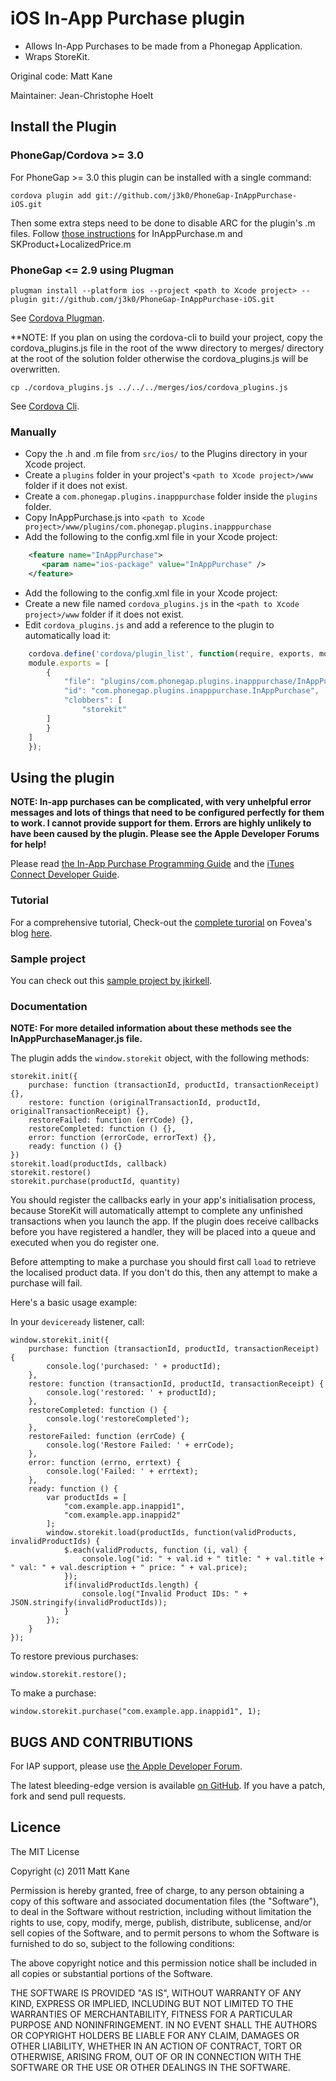 # iOS In-App Purchase plugin

 * Allows In-App Purchases to be made from a Phonegap Application.
 * Wraps StoreKit.

Original code: Matt Kane

Maintainer: Jean-Christophe Hoelt

## Install the Plugin

### PhoneGap/Cordova >= 3.0

For PhoneGap >= 3.0 this plugin can be installed with a single command:

    cordova plugin add git://github.com/j3k0/PhoneGap-InAppPurchase-iOS.git

Then some extra steps need to be done to disable ARC for the plugin's .m files. Follow [those instructions](http://stackoverflow.com/a/6658549/271585) for InAppPurchase.m and SKProduct+LocalizedPrice.m

### PhoneGap <= 2.9 using Plugman

    plugman install --platform ios --project <path to Xcode project> --plugin git://github.com/j3k0/PhoneGap-InAppPurchase-iOS.git

See [Cordova Plugman](https://github.com/apache/cordova-plugman).

**NOTE: If you plan on using the cordova-cli to build your project, copy the cordova_plugins.js file in the root of the www directory to merges/<platform> directory at the root of the solution folder otherwise the cordova_plugins.js will be overwritten. 

    cp ./cordova_plugins.js ../../../merges/ios/cordova_plugins.js

See [Cordova Cli](https://github.com/apache/cordova-cli).

### Manually

 * Copy the .h and .m file from `src/ios/` to the Plugins directory in your Xcode project. 
 * Create a `plugins` folder in your project's `<path to Xcode project>/www` folder if it does not exist.
 * Create a `com.phonegap.plugins.inapppurchase` folder inside the `plugins` folder.
 * Copy InAppPurchase.js into `<path to Xcode project>/www/plugins/com.phonegap.plugins.inapppurchase`
 * Add the following to the config.xml file in your Xcode project:

```xml
    <feature name="InAppPurchase">
       <param name="ios-package" value="InAppPurchase" />
    </feature>
```

 * Add the following to the config.xml file in your Xcode project:
 * Create a new file named `cordova_plugins.js` in the `<path to Xcode project>/www` folder if it does not exist.
 * Edit `cordova_plugins.js` and add a reference to the plugin to automatically load it:

```javascript
    cordova.define('cordova/plugin_list', function(require, exports, module) {
    module.exports = [
        {
            "file": "plugins/com.phonegap.plugins.inapppurchase/InAppPurchase.js",
            "id": "com.phonegap.plugins.inapppurchase.InAppPurchase",
            "clobbers": [
                "storekit"
	    ]
    	}
    ]
    });
```

## Using the plugin

**NOTE: In-app purchases can be complicated, with very unhelpful error messages and lots of things that need to be configured perfectly for them to work. I cannot provide support for them. Errors are highly unlikely to have been caused by the plugin. Please see the Apple Developer Forums for help!**

Please read [the In-App Purchase Programming Guide](http://developer.apple.com/library/ios/#documentation/NetworkingInternet/Conceptual/StoreKitGuide/Introduction/Introduction.html) and the [iTunes Connect Developer Guide](https://itunesconnect.apple.com/docs/iTunesConnect_DeveloperGuide.pdf).

### Tutorial

For a comprehensive tutorial, Check-out the [complete turorial](http://fovea.cc/blog/index.php/3-steps-tutorial-for-phonegap-in-app-purchase-on-ios/) on Fovea's blog [here](http://fovea.cc/blog/index.php/3-steps-tutorial-for-phonegap-in-app-purchase-on-ios/).

### Sample project

You can check out this [sample project by jkirkell](https://github.com/jkirkell/cordova-inapp-sample).

### Documentation

**NOTE: For more detailed information about these methods see the InAppPurchaseManager.js file.**

The plugin adds the `window.storekit` object, with the following methods:

    storekit.init({
        purchase: function (transactionId, productId, transactionReceipt) {},
        restore: function (originalTransactionId, productId, originalTransactionReceipt) {},
        restoreFailed: function (errCode) {},
        restoreCompleted: function () {},
        error: function (errorCode, errorText) {},
        ready: function () {}
    })
    storekit.load(productIds, callback)
    storekit.restore()
    storekit.purchase(productId, quantity)

You should register the callbacks early in your app's initialisation process, because StoreKit will automatically attempt to complete any unfinished transactions when you launch the app.
If the plugin does receive callbacks before you have registered a handler, they will be placed into a queue and executed when you do register one.

Before attempting to make a purchase you should first call `load` to retrieve the localised product data. If you don't do this, then any attempt to make a purchase will fail.

Here's a basic usage example:

In your `deviceready` listener, call:

    window.storekit.init({
        purchase: function (transactionId, productId, transactionReceipt) {
            console.log('purchased: ' + productId);
        },
        restore: function (transactionId, productId, transactionReceipt) {
            console.log('restored: ' + productId);
        },
        restoreCompleted: function () {
            console.log('restoreCompleted');
        },
        restoreFailed: function (errCode) {
            console.log('Restore Failed: ' + errCode);
        },
        error: function (errno, errtext) {
            console.log('Failed: ' + errtext);
        },
        ready: function () {
            var productIds = [
                "com.example.app.inappid1", 
                "com.example.app.inappid2"
            ];
            window.storekit.load(productIds, function(validProducts, invalidProductIds) {
                $.each(validProducts, function (i, val) {
                    console.log("id: " + val.id + " title: " + val.title + " val: " + val.description + " price: " + val.price);
                });
                if(invalidProductIds.length) {
                    console.log("Invalid Product IDs: " + JSON.stringify(invalidProductIds));
                }
            });
        }
    });

To restore previous purchases:

    window.storekit.restore();

To make a purchase:

    window.storekit.purchase("com.example.app.inappid1", 1);

## BUGS AND CONTRIBUTIONS
For IAP support, please use [the Apple Developer Forum](https://devforums.apple.com/community/ios/integration/storekit).

The latest bleeding-edge version is available [on GitHub](http://github.com/j3k0/PhoneGap-InAppPurchase-iOS/). If you have a patch, fork and send pull requests.
	
## Licence

The MIT License

Copyright (c) 2011 Matt Kane

Permission is hereby granted, free of charge, to any person obtaining a copy
of this software and associated documentation files (the "Software"), to deal
in the Software without restriction, including without limitation the rights
to use, copy, modify, merge, publish, distribute, sublicense, and/or sell
copies of the Software, and to permit persons to whom the Software is
furnished to do so, subject to the following conditions:

The above copyright notice and this permission notice shall be included in
all copies or substantial portions of the Software.

THE SOFTWARE IS PROVIDED "AS IS", WITHOUT WARRANTY OF ANY KIND, EXPRESS OR
IMPLIED, INCLUDING BUT NOT LIMITED TO THE WARRANTIES OF MERCHANTABILITY,
FITNESS FOR A PARTICULAR PURPOSE AND NONINFRINGEMENT. IN NO EVENT SHALL THE
AUTHORS OR COPYRIGHT HOLDERS BE LIABLE FOR ANY CLAIM, DAMAGES OR OTHER
LIABILITY, WHETHER IN AN ACTION OF CONTRACT, TORT OR OTHERWISE, ARISING FROM,
OUT OF OR IN CONNECTION WITH THE SOFTWARE OR THE USE OR OTHER DEALINGS IN
THE SOFTWARE.
